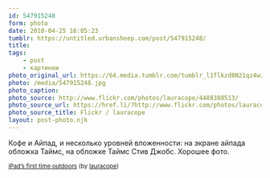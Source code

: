 ```yaml
---
id: 547915248
form: photo
date: 2010-04-25 16:05:23
tumblr: https://untitled.urbansheep.com/post/547915248/
title:
tags:
    - post
    - картинки
photo_original_url: https://64.media.tumblr.com/tumblr_l1flkzd8N21qz4wzio1_500.jpg
photo: /media/547915248.jpg
photo_caption: 
photo_source: http://www.flickr.com/photos/lauracope/4488388513/
photo_source_url: https://href.li/?http://www.flickr.com/photos/lauracope/4488388513/
photo_source_title: Flickr / lauracope
layout: post-photo.njk
---
```


<p>Кофе и Айпад, и несколько уровней вложенности: на экране айпада обложка Таймс, на обложке Таймс Стив Джобс. Хорошее фото.</p>

<p><small><a href="http://www.flickr.com/photos/lauracope/4488388513/">iPad’s first time outdoors</a> (by <a href="http://flickr.com/photos/lauracope">lauracope</a>)</small></p>

